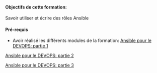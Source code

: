 #### Objectifs de cette formation:

Savoir utiliser et écrire des rôles Ansible

#### Pré-requis
- Avoir réalisé les différents modules de la formation:
[Ansible pour le DEVOPS: partie 1](https://github.com/szitoun/ansible_katacoda_team_devops/edit/master/ansible_training_part1) 

[Ansible pour le DEVOPS: partie 2](https://katacoda.com/devopsteam/courses/ansible/ansible_training_part2)

[Ansible pour le DEVOPS: partie 3](https://katacoda.com/devopsteam/courses/ansible/ansible_training_part3)
